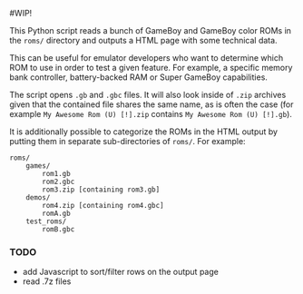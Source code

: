 #WIP!

This Python script reads a bunch of GameBoy and GameBoy color ROMs in the `roms/` directory and outputs a HTML page with some technical data.

This can be useful for emulator developers who want to determine which ROM to use in order to test a given feature. For example, a specific memory bank controller, battery-backed RAM or Super GameBoy capabilities.

The script opens `.gb` and `.gbc` files. It will also look inside of `.zip` archives given that the contained file shares the same name, as is often the case (for example `My Awesome Rom (U) [!].zip` contains `My Awesome Rom (U) [!].gb`).

It is additionally possible to categorize the ROMs in the HTML output by putting them in separate sub-directories of `roms/`. For example:

    roms/
        games/
            rom1.gb
            rom2.gbc
            rom3.zip [containing rom3.gb]
        demos/
            rom4.zip [containing rom4.gbc]
            romA.gb
        test_roms/
            romB.gbc


### TODO
- add Javascript to sort/filter rows on the output page
- read .7z files